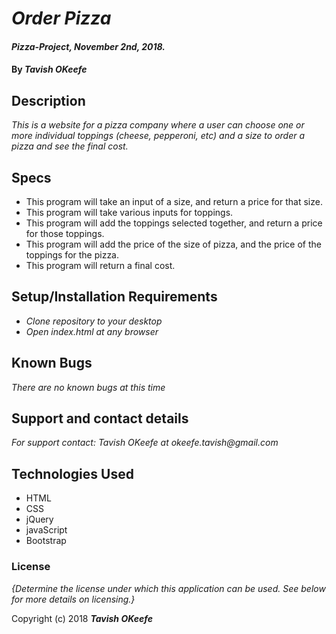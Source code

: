 # _Order Pizza_

#### _Pizza-Project, November 2nd, 2018._

#### By _**Tavish OKeefe**_

## Description

_This is a website for a pizza company where a user can choose one or more individual toppings (cheese, pepperoni, etc) and a size to order a pizza and see the final cost._

## Specs

* This program will take an input of a size, and return a price for that size.
* This program will take various inputs for toppings.
* This program will add the toppings selected together, and return a price for those toppings.
* This program will add the price of the size of pizza, and the price of the toppings for the pizza.
* This program will return a final cost.

## Setup/Installation Requirements

* _Clone repository to your desktop_
* _Open index.html at any browser_

## Known Bugs

_There are no known bugs at this time_

## Support and contact details

_For support contact: Tavish OKeefe at okeefe.tavish@gmail.com_

## Technologies Used

* HTML
* CSS
* jQuery
* javaScript
* Bootstrap


### License

*{Determine the license under which this application can be used.  See below for more details on licensing.}*

Copyright (c) 2018 **_Tavish OKeefe_**
